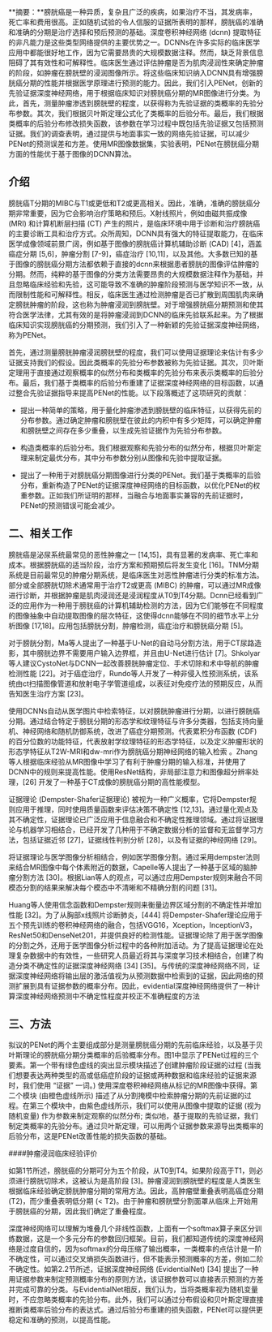 **摘要：**膀胱癌是一种异质，复杂且广泛的疾病，如果治疗不当，其发病率，死亡率和费用很高。正如随机试验的令人信服的证据所表明的那样，膀胱癌的准确和准确的分期是治疗选择和预后预测的基础。深度卷积神经网络 (dcnn) 提取特征的非凡能力是这些类型网络提供的主要优势之一。DCNNs在许多实际的临床医学应用中都能很好地工作，因为它需要昂贵的大规模数据注释。然而，缺乏背景信息阻碍了其有效性和可解释性。临床医生通过评估肿瘤是否为肌肉浸润性来确定肿瘤的阶段，如肿瘤在膀胱壁的浸润图像所示。将这些临床知识纳入DCNN具有增强膀胱癌分期的性能并根据医学原理进行预测的能力。因此，我们引入PENet，创新的先验证据深度神经网络，用于根据临床知识对膀胱癌分期的MR图像进行分类。为此，首先，测量肿瘤渗透到膀胱壁的程度，以获得称为先验证据的类概率的先验分布参数。其次，我们根据贝叶斯定理公式化了类概率的后验分布。最后，我们根据类概率的后验分布修改损失函数，该参数在学习过程中既包括先验证据又包括预测证据。我们的调查表明，通过提供与地面事实一致的网络先验证据，可以减少PENet的预测误差和方差。使用MR图像数据集，实验表明，PENet在膀胱癌分期方面的性能优于基于图像的DCNN算法。

## 介绍

膀胱癌T分期的MIBC与T1或更低和T2或更高相关。因此，准确，准确的膀胱癌分期非常重要，因为它会影响治疗策略和预后。X射线照片，例如由磁共振成像 (MRI) 和计算机断层扫描 (CT) 产生的照片，是临床环境中用于诊断和治疗膀胱癌的主要诊断工具和治疗方式。众所周知，DCNN具有强大的特征提取能力，在临床医学成像领域前景广阔，例如基于图像的膀胱癌计算机辅助诊断 (CAD) [4]，涵盖癌症分期 [5,6]，肿瘤分割 [7-9]，癌症治疗 [10,11]，以及其他。大多数已知的基于图像的膀胱癌分期方法都依赖于直接的dcnn来根据患者膀胱的图像评估肿瘤的分期。然而，纯粹的基于图像的分类方法需要昂贵的大规模数据注释作为基础，并且忽略临床经验和先验，这可能导致不准确的肿瘤阶段预测与医学知识不一致，从而限制性能和可解释性。相反，临床医生通过检测肿瘤是否已扩散到周围肌肉来确定膀胱肿瘤的阶段，这也称为肿瘤浸润到膀胱壁。对于增强膀胱癌分期预测和使其符合医学法律，尤其有效的是将肿瘤浸润到DCNN的临床先验联系起来。为了根据临床知识实现膀胱癌的分期预测，我们引入了一种新颖的先验证据深度神经网络，称为PENet。

首先，通过测量膀胱肿瘤浸润膀胱壁的程度，我们可以使用证据理论来估计有多少证据支持我们的假设。因此类概率的先验分布参数被称为先验证据。其次，贝叶斯定理用于直接通过观察概率的似然分布和类概率的先验分布来表示类概率的后验分布。最后，我们基于类概率的后验分布重建了证据深度神经网络的目标函数，以通过整合先验证据指导来提高PENet的性能。以下段落概述了这项研究的贡献：

* 提出一种简单的策略，用于量化肿瘤渗透到膀胱壁的临床特征，以获得先前的分布参数。通过确定肿瘤和膀胱壁在彼此的内积中有多少矩阵，可以确定肿瘤和膀胱壁之间存在多少重叠，以生成先验证据作为先验分布参数。
*  构造类概率的后验分布。我们根据观察和先验分布的似然分布，根据贝叶斯定理来制定最优分布，其中分布参数分别从图像和先验中提取证据。

* 提出了一种用于对膀胱癌分期图像进行分类的PENet。我们基于类概率的后验分布，重新构造了PENet的证据深度神经网络的目标函数，以优化PENet的权重参数。正如我们所证明的那样，当融合与地面事实兼容的先前证据时，PENet的预测错误可能会减少。

## 二、相关工作

膀胱癌是泌尿系统最常见的恶性肿瘤之一 [14,15]，具有显著的发病率、死亡率和成本。根据膀胱癌的适当阶段，治疗方案和预期预后将发生变化 [16]。TNM分期系统是目前最常见的肿瘤分期系统，是临床医生对恶性肿瘤进行分类的标准方法。部分或全部膀胱切除术通常用于治疗T2或更高 (MIBC) 的肿瘤，可以通过MR成像进行诊断，并根据肿瘤是肌肉浸润还是浸润程度从T0到T4分期。Dcnn已经看到广泛的应用作为一种用于膀胱癌的计算机辅助检测的方法，因为它们能够在不同程度的图像抽象中自动提取图像的层次特征，这使得dcnn能够在不同的细节水平上分析图像 [17,18]。应用包括膀胱分割，肿瘤检测，癌症治疗和膀胱癌分期 [5]。

对于膀胱分割，Ma等人提出了一种基于U-Net的自动马分割方法，用于CT尿路造影，其中膀胱边界不需要用户输入边界框，并且由U-Net进行估计 [7]。Shkolyar等人建议CystoNet与DCNN一起改善膀胱肿瘤定位、手术切除和术中导航的肿瘤检测性能 [22]。对于癌症治疗，Rundo等人开发了一种非侵入性预测系统，该系统由ct扫描图像管道和放射电子学管道组成，以表征对免疫疗法的预期反应，从而告知医生治疗方案 [23]。

使用DCNNs自动从医学图片中检索特征，以对膀胱肿瘤进行分期，以进行膀胱癌分期。通过结合特定于膀胱分期的形态学和纹理特征与许多分类器，包括支持向量机、神经网络和随机防御系统，改进了癌症分期预测。代表累积分布函数 (CDF) 的百分位数的功能特征，代表放射学纹理特征的形态学特征，以及定义肿瘤形状的形态学特征从T2W-MRI和dw-mri作为膀胱癌分期神经网络的输入检索 。Zhang等人根据临床经验从MR图像中学习了有利于肿瘤分期的输入标准，并使用了DCNN中的规则来提高性能。使用ResNet结构，非局部注意力和图像超分辨率处理，[26] 开发了一种基于CT成像的膀胱癌分期的高性能模型。

证据理论 (Dempster-Shafer证据理论) 被视为一种广义概率，它将Dempster规则应用于推理，同时使用质量函数来评估决策不确定性 [12,13]。通过量化观点及其不确定性，证据理论已广泛应用于信息融合和不确定性推理领域。通过将证据理论与机器学习相结合，已经开发了几种用于不确定数据分析的监督和无监督学习方法，包括证据近邻 [27]，证据线性判别分析 [28]，以及有证据的神经网络 [29]。

将证据理论与医学图像分析相结合，例如医学图像分割。通过采用dempster法则来结合MR图像中每个体素附近的数据，Capelle等人提出了一种基于区域的脑肿瘤分割方法 [30]。根据Lian等人的观点，可以通过应用Dempster规则来融合不同模态分割的结果来解决每个模态中不清晰和不精确分割的问题 [31]。

Huang等人使用信念函数和Dempster规则来衡量边界区域分割的不确定性并增加性能 [32]。为了从胸部x线照片诊断肺炎，[444] 将Dempster-Shafer理论应用于五个预先训练的卷积神经网络的融合，包括VGG16，Xception，InceptionV3，ResNet50和DenseNet201，并提供良好的检测性能。证据理论除了用于医学图像的分割之外，还用于医学图像分析过程中的各种附加活动。为了提高证据理论在处理复杂数据中的有效性，一些研究人员最近将其与深度学习技术相结合，创建了构造分类不确定性的证据深度神经网络 [34] [35]。与传统的深度神经网络不同，证据深度神经网络将输出层的激活值视为从预测数据中检索到的证据，因此网络的预测扩展到具有证据参数的概率分布。因此，evidential深度神经网络提供了一种计算深度神经网络预测中不确定性程度并校正不准确程度的方法

## 三、方法

拟议的PENet的两个主要组成部分是测量膀胱癌分期的先前临床经验，以及基于贝叶斯理论的膀胱癌分期分类概率的后验概率分布。图1中显示了PENet过程的三个要素。第一个带有绿色虚线的突出显示模块描述了创建肿瘤阶段证据的过程 (当我们想要表达两种类型的高或低癌症阶段的证据或两种数据和临床经验的证据来源时，我们使用 “证据” 一词。) 使用深度卷积神经网络从标记的MR图像中获得。第二个模块 (由橙色虚线所示) 描述了从分割掩模中检索肿瘤分期的先前证据的过程。在第三个模块中，由紫色虚线所示，我们可以使用从图像中提取的证据 (视为随机变量) 作为参数来制定观察的似然分布; 类似地，基于提取的先验证据，我们制定类概率的先验分布。通过贝叶斯定理，可以用两个证据参数来源导出类概率的后验分布，这是PENet改善性能的损失函数的基础。

####肿瘤浸润临床经验评价

如第1节所述，膀胱癌的分期可分为五个阶段，从T0到T4。如果阶段高于T1，则必须进行膀胱切除术，这被认为是高阶段 [3]。肿瘤浸润到膀胱壁的程度是人类医生根据临床经验确定膀胱肿瘤分期的常用方法。因此，高肿瘤壁重叠表明高癌症分期 (T2)，而少重叠表明低分期 (&lt; T2)。由于肿瘤和膀胱壁分割面罩从临床上开始用于膀胱癌的分期，因此我们确定了重叠程度。

深度神经网络可以理解为堆叠几个非线性函数，上面有一个softmax算子来区分训练数据，这是一个多元分布的参数回归框架。目前，我们都知道传统的深度神经网络是过度自信的，因为softmax的分母压缩了输出概率，一类概率的点估计是一阶不确定性，可以通过交叉熵损失函数进行，但不能表示预测概率的方差，例如二阶不确定性。如第2.2节所述，证据深度神经网络 (EvidentialNet) [34] 提出了一种用证据参数来制定预测概率分布的原则方法，该证据参数可以直接表示预测的方差并完成可靠的分类。与EvidentialNet相反，我们认为，当将类概率视为随机变量时，不应忽略类概率的先验分布。此外，我们可以通过分布假设和贝叶斯定理直接推断类概率后验分布的表达式。通过后验分布重建的损失函数，PENet可以提供更稳定和准确的预测，以提高性能。